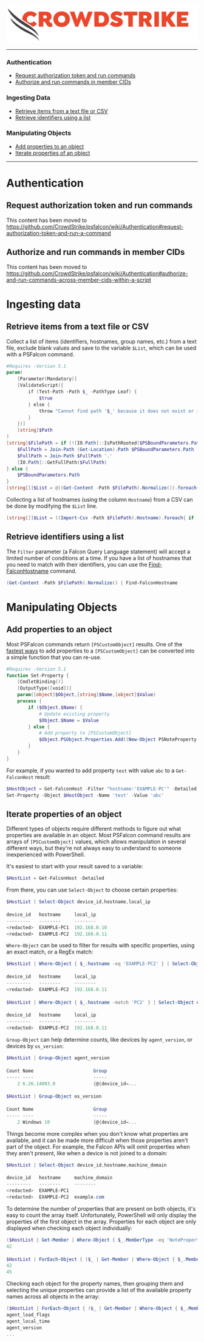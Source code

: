 ![CrowdStrike Falcon](https://raw.githubusercontent.com/CrowdStrike/falconpy/main/docs/asset/cs-logo.png)
***
### Authentication
* [Request authorization token and run commands](https://github.com/CrowdStrike/psfalcon/wiki/Authentication#request-authorization-token-and-run-a-command)
* [Authorize and run commands in member CIDs](https://github.com/CrowdStrike/psfalcon/wiki/Authentication#authorize-and-run-commands-across-member-cids-within-a-script)
### Ingesting Data
* [Retrieve items from a text file or CSV](#retrieve-items-from-a-text-file-or-csv)
* [Retrieve identifiers using a list](#retrieve-identifiers-using-a-list)
### Manipulating Objects
* [Add properties to an object](#add-properties-to-an-object)
* [Iterate properties of an object](#iterate-properties-of-an-object)
***
# Authentication
## Request authorization token and run commands
This content has been moved to https://github.com/CrowdStrike/psfalcon/wiki/Authentication#request-authorization-token-and-run-a-command
## Authorize and run commands in member CIDs
This content has been moved to https://github.com/CrowdStrike/psfalcon/wiki/Authentication#authorize-and-run-commands-across-member-cids-within-a-script
# Ingesting data
## Retrieve items from a text file or CSV
Collect a list of items (identifiers, hostnames, group names, etc.) from a text file, exclude blank values and
save to the variable `$List`, which can be used with a PSFalcon command.
```powershell
#Requires -Version 5.1
param(
    [Parameter(Mandatory)]
    [ValidateScript({
        if (Test-Path -Path $_ -PathType Leaf) {
            $true
        } else {
            throw "Cannot find path '$_' because it does not exist or is a directory."
        }
    })]
    [string]$Path
)
[string]$FilePath = if (![IO.Path]::IsPathRooted($PSBoundParameters.Path)) {
    $FullPath = Join-Path (Get-Location).Path $PSBoundParameters.Path
    $FullPath = Join-Path $FullPath '.'
    [IO.Path]::GetFullPath($FullPath)
} else {
    $PSBoundParameters.Path
}
[string[]]$List = @((Get-Content -Path $FilePath).Normalize()).foreach{ if (![string]::IsNullOrEmpty($_)) { $_ }}
```
Collecting a list of hostnames (using the column `Hostname`) from a CSV can be done by modifying the
`$List` line.
```powershell
[string[]]$List = ((Import-Csv -Path $FilePath).Hostname).foreach{ if (![string]::IsNullOrEmpty($_)) { $_ }}
```
## Retrieve identifiers using a list
The `Filter` parameter \(a Falcon Query Language statement\) will accept a limited number of conditions at a
time. If you have a list of hostnames that you need to match with their identifiers, you can use the
[Find-FalconHostname](Find-FalconHostname) command.
```powershell
(Get-Content -Path $FilePath).Normalize() | Find-FalconHostname
```
# Manipulating Objects
## Add properties to an object
Most PSFalcon commands return `[PSCustomObject]` results. One of the [fastest ways](https://ramblingcookiemonster.github.io/Decorating-Objects/) to add
properties to a `[PSCustomObject]` can be converted into a simple function that you can re-use.
```powershell
#Requires -Version 5.1
function Set-Property {
    [CmdletBinding()]
    [OutputType([void])]
    param([object]$Object,[string]$Name,[object]$Value)
    process {
        if ($Object.$Name) {
            # Update existing property
            $Object.$Name = $Value
        } else {
            # Add property to [PSCustomObject]
            $Object.PSObject.Properties.Add((New-Object PSNoteProperty($Name,$Value)))
        }
    }
}
```
For example, if you wanted to add property `test` with value `abc` to a `Get-FalconHost` result:
```powershell
$HostObject = Get-FalconHost -Filter "hostname:'EXAMPLE-PC'" -Detailed
Set-Property -Object $HostObject -Name 'test' -Value 'abc'
```
## Iterate properties of an object
Different types of objects require different methods to figure out what properties are available in an object.
Most PSFalcon command results are arrays of `[PSCustomObject]` values, which allows manipulation in several
different ways, but they're not always easy to understand to someone inexperienced with PowerShell.

It's easiest to start with your result saved to a variable:
```powershell
$HostList = Get-FalconHost -Detailed
```
From there, you can use `Select-Object` to choose certain properties:
```powershell
$HostList | Select-Object device_id,hostname,local_ip

device_id   hostname     local_ip
---------   --------     --------
<redacted>  EXAMPLE-PC1  192.168.0.10
<redacted>  EXAMPLE-PC2  192.168.0.11

```
`Where-Object` can be used to filter for results with specific properties, using an exact match, or a RegEx match:
```powershell
$HostList | Where-Object { $_.hostname -eq 'EXAMPLE-PC2' } | Select-Object device_id,hostname,local_ip

device_id   hostname     local_ip
---------   --------     --------
<redacted>  EXAMPLE-PC2  192.168.0.11

$HostList | Where-Object { $_.hostname -match 'PC2' } | Select-Object device_id,hostname,local_ip

device_id   hostname     local_ip
---------   --------     --------
<redacted>  EXAMPLE-PC2  192.168.0.11
```
`Group-Object` can help determine counts, like devices by `agent_version`, or devices by `os_version`:
```powershell
$HostList | Group-Object agent_version

Count Name                      Group
----- ----                      -----
    2 6.26.14003.0              {@{device_id=...

$HostList | Group-Object os_version

Count Name                      Group
----- ----                      -----
    2 Windows 10                {@{device_id=...
```
Things become more complex when you don't know what properties are available, and it can be made more difficult
when those properties aren't part of the object. For example, the Falcon APIs will omit properties when they
aren't present, like when a device is not joined to a domain:
```powershell
$HostList | Select-Object device_id,hostname,machine_domain

device_id   hostname     machine_domain
---------   --------     --------
<redacted>  EXAMPLE-PC1  
<redacted>  EXAMPLE-PC2  example.com
```
To determine the number of properties that are present on both objects, it's easy to count the array itself.
Unfortunately, PowerShell will only display the properties of the first object in the array. Properties for each
object are only displayed when checking each object individually:
```powershell
($HostList | Get-Member | Where-Object { $_.MemberType -eq 'NoteProperty' }).Count
42

$HostList | ForEach-Object { ($_ | Get-Member | Where-Object { $_.MemberType -eq 'NoteProperty' }).Count }
42
45
```
Checking each object for the property names, then grouping them and selecting the unique properties can provide a
list of the available property names across all objects in the array:
```powershell
($HostList | ForEach-Object { ($_ | Get-Member | Where-Object { $_.MemberType -eq 'NoteProperty' }).Name } | Group-Object).Name
agent_load_flags
agent_local_time
agent_version
...
```